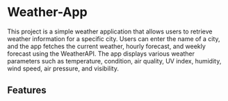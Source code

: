 # Weather-App

<p>This project is a simple weather application that allows users to retrieve weather information for a specific city. Users can enter the name of a city, and the app fetches the current weather, hourly forecast, and weekly forecast using the WeatherAPI. The app displays various weather parameters such as temperature, condition, air quality, UV index, humidity, wind speed, air pressure, and visibility.</p>

<h2>Features</h2>